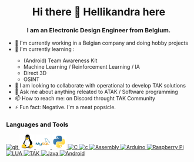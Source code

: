 <h1 style="text-align: center;"> Hi there 👋  Hellikandra here </h1>
<h3 style="text-align: center;"> I am an Electronic Design Engineer from Belgium. </h3>
<ul>
  <li> 🔭 I'm currently working in a Belgian company and doing hobby projects </li>
  <li> 🌱 I'm currently learning : </li>
    <ul>
      <li> (Android) Team Awareness Kit </li>
      <li> Machine Learning / Reinforcement Learning / IA </li>
      <li> Direct 3D </li>
      <li> OSINT </li>
  </ul>
  <li> 👯 I am looking to collaborate with operational to develop TAK solutions </li>
  <li> 💬 Ask me about anything releated to ATAK / Software programming </li>
  <li> 📫 How to reach me: on Discord throught TAK Community </li>
  <li> ⚡ Fun fact: Negative. I'm a meat popsicle. </li>
</ul>

<h3 style="text-align: left;"> Languages and Tools </h3>

<a href="https://git-scm.com/" target="_blank" rel="noreferrer"> <img src="https://www.vectorlogo.zone/logos/git-scm/git-scm-icon.svg" alt="git" width="40" height="40"/> </a>
<a href="https://www.linux.org/" target="_blank" rel="noreferrer"> <img src="https://raw.githubusercontent.com/devicons/devicon/master/icons/linux/linux-original.svg" alt="linux" width="40" height="40"/> </a>
<a href="https://www.mysql.com/" target="_blank" rel="noreferrer"> <img src="https://raw.githubusercontent.com/devicons/devicon/master/icons/mysql/mysql-original-wordmark.svg" alt="mysql" width="40" height="40"/> </a>
<a href="https://www.python.org" target="_blank" rel="noreferrer"> <img src="https://raw.githubusercontent.com/devicons/devicon/master/icons/python/python-original.svg" alt="python" width="40" height="40"/> </a>
<a href="https://www.iso.org/standard/74528.html" target="_blank" rel="noreferrer"> <img src="https://upload.wikimedia.org/wikipedia/commons/1/18/C_Programming_Language.svg" alt="C" width="40" height="40"/> </a>
<a href="https://isocpp.org/" target="_blank" rel="noreferrer"> <img src="https://upload.wikimedia.org/wikipedia/commons/1/18/ISO_C%2B%2B_Logo.svg" alt="c" width="40" height="40"/> </a>
<a href="https://www.nasm.us/" target="_blank" rel="noreferrer"> <img src="https://nasm-tutorial.akash.website/img/nasm-logo.png" alt="Assembly" width="40" height="40"/> </a>
<a href="https://www.arduino.cc/" target="_blank" rel="noreferrer"> <img src="https://cdn.worldvectorlogo.com/logos/arduino-1.svg" alt="Arduino" width="40" height="40"/> </a>
<a href="https://www.raspberrypi.org/" target="_blank" rel="noreferrer"> <img src="https://elinux.org/images/c/cb/Raspberry_Pi_Logo.svg" alt="Raspberry Pi" width="40" height="40"/> </a>
<a href="https://www.lua.org/" target="_blank" rel="noreferrer"> <img src="https://upload.wikimedia.org/wikipedia/commons/c/cf/Lua-Logo.svg" alt="LUA" width="40" height="40"/> </a>
<a href="https://www.civtak.org/" target="_blank" rel="noreferrer"> <img src="https://www.staudertech.com/wp-content/uploads/2019/01/tak-logo.png" alt="TAK" width="40" height="40" /> </a>
<a href="https://www.java.com/fr/" target="_blank" rel="noreferrer"> <img src="https://clipground.com/images/java-logo-png-2.png" alt="Java" width="40" height="40"/> </a>
<a href="https://developer.android.com/studio" target="_blank" rel="noreferrer"> <img src="https://1000marcas.net/wp-content/uploads/2020/01/Logo-Android-500x313.png" alt="Android" width="40" height="40" /> </a>
<!--
**Hellikandra/Hellikandra** is a ✨ _special_ ✨ repository because its `README.md` (this file) appears on your GitHub profile.

Here are some ideas to get you started:

- 🔭 I’m currently working on ...
- 🌱 I’m currently learning ...
- 👯 I’m looking to collaborate on ...
- 🤔 I’m looking for help with ...
- 💬 Ask me about ...
- 📫 How to reach me: ...
- 😄 Pronouns: ...
- ⚡ Fun fact: ...
-->
